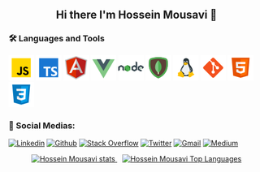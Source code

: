 <h2 align="center">Hi there I'm Hossein Mousavi 👋
<!--   <img src="./assets/wave.gif" width="27px" alt="wave"> -->
</h2>


<!--
**hossein13m/hossein13m** is a ✨ _special_ ✨ repository because its `README.md` (this file) appears on your GitHub profile.

Here are some ideas to get you started:

- 🔭 I’m currently working on ...
- 🌱 I’m currently learning ...
- 👯 I’m looking to collaborate on ...
- 🤔 I’m looking for help with ...
- 💬 Ask me about ...
- 📫 How to reach me: ...
- 😄 Pronouns: ...
- ⚡ Fun fact: ...
-->

<!-- <div align="center">
  <img src="./assets/terminal.gif"/>
</div> -->


<h3>🛠 Languages and Tools</h3>
  <div>
    <img src="./assets/javascript.png"/>
    <img src="./assets/typescript.png"/>
    <img src="./assets/angular.png"/>
    <img src="./assets/vue-js.png"/>
    <img src="./assets/nodejs.png"/>
    <img src="./assets/mongodb.png"/>
    <img src="./assets/linux.png"/>
    <img src="./assets/git.png"/>
    <img src="./assets/html-5.png"/>
    <img src="./assets/css3.png"/>
<!--  image credit: https://icons8.com/  -->
  </div>

<h3>🔎 Social Medias:</h3>

[![Linkedin](https://img.shields.io/badge/LinkedIn-0077B5?style=for-the-badge&logo=linkedin&logoColor=white)](https://www.linkedin.com/in/hossein13m/)
[![Github](https://img.shields.io/badge/GitHub-100000?style=for-the-badge&logo=github&logoColor=white)](https://github.com/hossein13m/)
[![Stack Overflow](https://img.shields.io/badge/Stack_Overflow-D64A17?style=for-the-badge&logo=stack-overflow&logoColor=white)](https://stackoverflow.com/users/10341207/hossein-mousavi)
[![Twitter](https://img.shields.io/badge/Twitter-1DA1F2?style=for-the-badge&logo=twitter&logoColor=white)](https://twitter.com/hossein13m/)
[![Gmail](https://img.shields.io/badge/Gmail-D14836?style=for-the-badge&logo=gmail&logoColor=white)](mailto:dev.hosseinmousavi@gmail.com)
[![Medium](https://img.shields.io/badge/Medium-100000?style=for-the-badge&logo=medium&logoColor=white)](https://medium.com/@hossein13m)

<!-- [![Instagram](https://img.shields.io/badge/Instagram-E4405F?style=for-the-badge&logo=instagram&logoColor=white)](https://instagram.com/hossein13.m/) -->

<div align="center" >
    <a style="margin: 5px" alt="Hossein Mousavi" href="https://hmousavi.dev/">
        <img height="170px" src="https://github-readme-stats.vercel.app/api?username=hossein13m&show_icons=true&theme=nord" alt="Hossein Mousavi stats"/>
    </a>
    <a style="margin: 5px" alt="Hossein Mousavi" href="https://hmousavi.dev/">
        <img height="170px" src="https://github-readme-stats.vercel.app/api/top-langs/?username=hossein13m&show_icons=true&theme=nord&langs_count=4" alt="Hossein Mousavi Top Languages"/>
    </a>
</div>

<!-- <p align="left"> <img src="https://komarev.com/ghpvc/?username=hossein13m" alt="hossein mousavi" /> </p> -->
